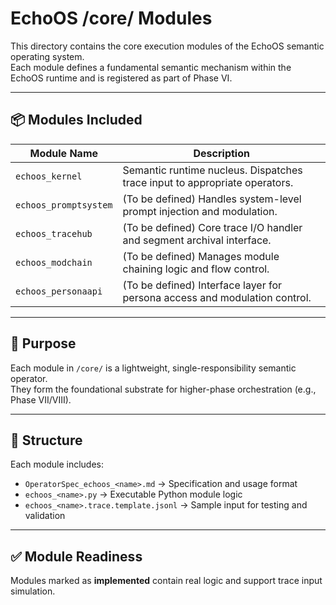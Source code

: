 
# EchoOS /core/ Modules

This directory contains the core execution modules of the EchoOS semantic operating system.  
Each module defines a fundamental semantic mechanism within the EchoOS runtime and is registered as part of Phase VI.

---

## 📦 Modules Included

| Module Name         | Description                                                                 |
|---------------------|-----------------------------------------------------------------------------|
| `echoos_kernel`     | Semantic runtime nucleus. Dispatches trace input to appropriate operators. |
| `echoos_promptsystem` | (To be defined) Handles system-level prompt injection and modulation.      |
| `echoos_tracehub`   | (To be defined) Core trace I/O handler and segment archival interface.     |
| `echoos_modchain`   | (To be defined) Manages module chaining logic and flow control.            |
| `echoos_personaapi` | (To be defined) Interface layer for persona access and modulation control. |

---

## 🧠 Purpose

Each module in `/core/` is a lightweight, single-responsibility semantic operator.  
They form the foundational substrate for higher-phase orchestration (e.g., Phase VII/VIII).

---

## 📂 Structure

Each module includes:

- `OperatorSpec_echoos_<name>.md` → Specification and usage format
- `echoos_<name>.py` → Executable Python module logic
- `echoos_<name>.trace.template.jsonl` → Sample input for testing and validation

---

## ✅ Module Readiness

Modules marked as **implemented** contain real logic and support trace input simulation.

